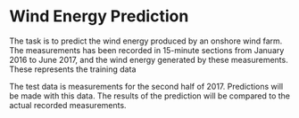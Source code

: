 # Wind Energy Prediction
 The task is to predict the wind energy produced by an onshore wind farm. The measurements has been recorded in 15-minute sections from January 2016 to June 2017, and the wind energy generated by these measurements. These represents the training data

The test data is measurements for the second half of 2017. Predictions will be made with this data. The results of the prediction will be compared to the actual recorded measurements.
